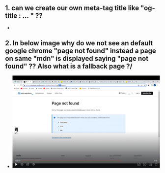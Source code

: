 ## 1. can we create our own meta-tag title like "og-title : ... " ??
- 

## 2. In below image why do we not see an default google chrome "page not found" instead a page on same "mdn" is displayed saying "page not found" ?? Also what is a fallback page ?/
- ![fallback-page](../images/fallback-page.png)